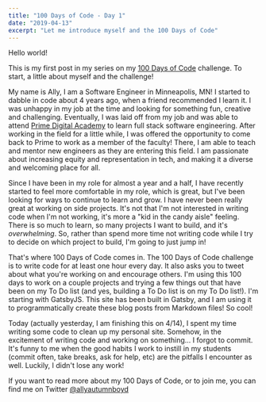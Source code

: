 ```yaml
---
title: "100 Days of Code - Day 1"
date: "2019-04-13"
excerpt: "Let me introduce myself and the 100 Days of Code"
---
```


Hello world! 

This is my first post in my series on my [100 Days of Code](https://www.100daysofcode.com/) challenge. To start, a little about myself and the challenge!

My name is Ally, I am a Software Engineer in Minneapolis, MN! I started to dabble in code about 4 years ago, when a friend recommended I learn it. I was unhappy in my job at the time and looking for something fun, creative and challenging. Eventually, I was laid off from my job and was able to attend [Prime Digital Academy](https://primeacademy.io/) to learn full stack software engineering. After working in the field for a little while, I was offered the opportunity to come back to Prime to work as a member of the faculty! There, I am able to teach and mentor new engineers as they are entering this field. I am passionate about increasing equity and representation in tech, and making it a diverse and welcoming place for all. 

Since I have been in my role for almost a year and a half, I have recently started to feel more comfortable in my role, which is great, but I've been looking for ways to continue to learn and grow. I have never been really great at working on side projects. It's not that I'm not interested in writing code when I'm not working, it's more a "kid in the candy aisle" feeling. There is so much to learn, so many projects I want to build, and it's _overwhelming_. So, rather than spend more time not writing code while I try to decide on which project to build, I'm going to just jump in!

That's where 100 Days of Code comes in. The 100 Days of Code challenge is to write code for at least one hour every day. It also asks you to tweet about what you're working on and encourage others. I'm using this 100 days to work on a couple projects and trying a few things out that have been on my To Do list (and yes, building a To Do list is on my To Do list!). I'm starting with GatsbyJS. This site has been built in Gatsby, and I am using it to programmatically create these blog posts from Markdown files! So cool!

Today (actually yesterday, I am finishing this on 4/14), I spent my time writing some code to clean up my personal site. Somehow, in the excitement of writing code and working on something... I forgot to commit. It's funny to me when the good habits I work to instill in my students (commit often, take breaks, ask for help, etc) are the pitfalls I encounter as well. Luckily, I didn't lose any work!

If you want to read more about my 100 Days of Code, or to join me, you can find me on Twitter [@allyautumnboyd](https://twitter.com/allyautumnboyd)

